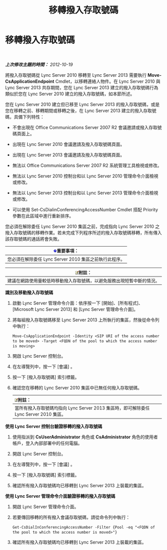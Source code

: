 ﻿---
title: 移轉撥入存取號碼
TOCTitle: 移轉撥入存取號碼
ms:assetid: e0dfaed2-64c7-45cb-aaa9-d6117a26625d
ms:mtpsurl: https://technet.microsoft.com/zh-tw/library/JJ721909(v=OCS.15)
ms:contentKeyID: 49890347
ms.date: 08/24/2015
mtps_version: v=OCS.15
ms.translationtype: HT
---

# 移轉撥入存取號碼

 

_**上次修改主題的時間：** 2012-10-19_

將撥入存取號碼從 Lync Server 2010 移轉至 Lync Server 2013 需要執行 **Move-CsApplicationEndpoint** Cmdlet，以移轉連絡人物件。在 Lync Server 2010 與 Lync Server 2013 共存期間，您在 Lync Server 2013 建立的撥入存取號碼行為類似於您在 Lync Server 2010 建立的撥入存取號碼，如本節所述。

您在 Lync Server 2010 建立但已移至 Lync Server 2013 的撥入存取號碼，或是您在移轉之前、移轉期間或移轉之後，在 Lync Server 2013 建立的撥入存取號碼，具備下列特性：

  - 不會出現在 Office Communications Server 2007 R2 會議邀請或撥入存取號碼頁面上。

  - 出現在 Lync Server 2010 會議邀請及撥入存取號碼頁面。

  - 出現在 Lync Server 2013 會議邀請及撥入存取號碼頁面。

  - 無法以 Office Communications Server 2007 R2 系統管理工具檢視或修改。

  - 無法以 Lync Server 2010 控制台和以 Lync Server 2010 管理命令介面檢視或修改。

  - 無法以 Lync Server 2013 控制台和以 Lync Server 2013 管理命令介面檢視或修改。

  - 可以使用 Set-CsDialinConferencingAccessNumber Cmdlet 搭配 Priority 參數在此區域中進行重新排序。

您必須在解除委任 Lync Server 2010 集區之前，完成指向 Lync Server 2010 之撥入存取號碼的移轉作業。若未完成下列程序所述的撥入存取號碼移轉，所有傳入該存取號碼的通話將會失敗。

<table>
<thead>
<tr class="header">
<th><img src="images/Gg412908.important(OCS.15).gif" title="important" alt="important" />重要事項：</th>
</tr>
</thead>
<tbody>
<tr class="odd">
<td>您必須在解除委任 Lync Server 2010 集區之前執行此程序。</td>
</tr>
</tbody>
</table>


<table>
<thead>
<tr class="header">
<th><img src="images/Gg398811.note(OCS.15).gif" title="note" alt="note" />附註：</th>
</tr>
</thead>
<tbody>
<tr class="odd">
<td>建議在網路使用量較低時移動撥入存取號碼，以避免服務出現短暫中斷的情況。</td>
</tr>
</tbody>
</table>


**識別及移動撥入存取號碼**

1.  啟動 Lync Server 管理命令介面：依序按一下 \[開始\]、\[所有程式\]、\[Microsoft Lync Server 2013\] 和 \[Lync Server 管理命令介面\]。

2.  將每組撥入存取號碼移至 Lync Server 2013 上所執行的集區，然後從命令列中執行：
    
        Move-CsApplicationEndpoint -Identity <SIP URI of the access number to be moved> -Target <FQDN of the pool to which the access number is moving>

3.  開啟 Lync Server 控制台。

4.  在左導覽列中，按一下 \[會議\] 。

5.  按一下 \[撥入存取號碼\] 索引標籤。

6.  確認您在移轉的 Lync Server 2010 集區中已無任何撥入存取號碼。
    
    <table>
    <thead>
    <tr class="header">
    <th><img src="images/Gg398811.note(OCS.15).gif" title="note" alt="note" />附註：</th>
    </tr>
    </thead>
    <tbody>
    <tr class="odd">
    <td>當所有撥入存取號碼均指向 Lync Server 2013 集區時，即可解除委任 Lync Server 2010 集區。</td>
    </tr>
    </tbody>
    </table>


**使用 Lync Server 控制台驗證移轉的撥入存取號碼**

1.  使用指派到 **CsUserAdministrator** 角色或 **CsAdministrator** 角色的使用者帳戶，登入內部部署中的任何電腦。

2.  開啟 Lync Server 控制台。

3.  在左導覽列中，按一下 \[會議\] 。

4.  按一下 \[撥入存取號碼\] 索引標籤。

5.  確認所有撥入存取號碼均已移轉到 Lync Server 2013 上裝載的集區。

**使用 Lync Server 管理命令介面驗證移轉的撥入存取號碼**

1.  開啟 Lync Server 管理命令介面。

2.  若要傳回移轉的所有撥入會議存取號碼，請從命令列中執行：
    
        Get-CsDialInConferencingAccessNumber -Filter {Pool -eq "<FQDN of the pool to which the access number is moved>"}

3.  確認所有撥入存取號碼均已移轉到 Lync Server 2013 上裝載的集區。

